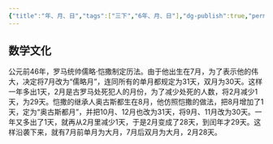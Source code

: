 ```yaml
---
{"title":"年、月、日","tags":["三下","6年、月、日"],"dg-publish":true,"permalink":"/5 课时设计/3b 年、月、日/","dgPassFrontmatter":true,"noteIcon":""}
---
```



## 数学文化

公元前46年，罗马统帅儒略·恺撒制定历法。由于他出生在7月，为了表示他的伟大，决定将7月改为“儒略月”，连同所有的单月都规定为31天，双月为30天。这样一年多出1天，2月是古罗马处死犯人的月份，为了减少处死的人数，将2月减少1天，为29天。恺撒的继承人奥古斯都生在8月，他仿照恺撒的做法，把8月增加了1天，定为“奥古斯都月”，并把10月、12月也改为31天，将9月、11月改为30天。一年又多出了1天，就再从2月里减少1天，于是2月变成了28天，到闰年才29天。这样沿袭下来，就有7月前单月为大月，7月后双月为大月，2月28天。